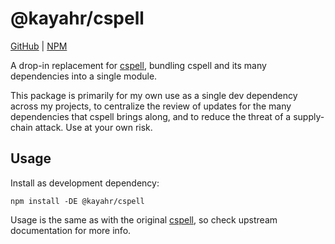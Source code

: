 # @kayahr/cspell

[GitHub] | [NPM]

A drop-in replacement for [cspell], bundling cspell and its many dependencies into a single module.

This package is primarily for my own use as a single dev dependency across my projects, to centralize the review of updates for the many dependencies that cspell brings along, and to reduce the threat of a supply-chain attack. Use at your own risk.

Usage
-----

Install as development dependency:

```
npm install -DE @kayahr/cspell
```

Usage is the same as with the original [cspell], so check upstream documentation for more info.

[GitHub]: https://github.com/kayahr/cspell
[NPM]: https://www.npmjs.com/package/@kayahr/cspell
[cspell]: https://www.npmjs.com/package/cspell
